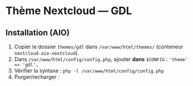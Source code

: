 # Thème Nextcloud — GDL

## Installation (AIO)

1. Copier le dossier `themes/gdl` dans `/var/www/html/themes/` (conteneur `nextcloud-aio-nextcloud`).
2. Dans `/var/www/html/config/config.php`, ajouter **dans** `$CONFIG` : `'theme' => 'gdl',`
3. Vérifier la syntaxe : `php -l /var/www/html/config/config.php`
4. Purger/recharger :
